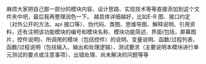 麻烦大家把自己那一部分的模块内容、设计思路、实现技术等等直接添加到这个文件夹中吧，最后我再整理润色一下。
越具体详细越好，比如E-R 图、接口约定（对外公开的方法、api 接口等）、伪代码、类图、思维导图、解释说明、引用资料，还有注明该功能模块的编号和模块名称、模块功能简述、界面(包括，屏幕图片，控件说明)、所调用的模块（包括控件）的说明、变量说明、函数/过程列表、函数/过程说明（包括输入、输出和处理逻辑）、测试要求（主要说明本模块进行单元测试的要点或注意事项）、出错处理、尚未解决的问题等等
